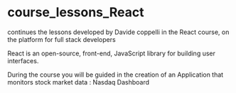 # course_lessons_React
continues the lessons developed by Davide coppelli in the React course, on the platform for full stack developers

React is an open-source, front-end, JavaScript library for building user interfaces.

During the course you will be guided in the creation of an Application that monitors stock market data : Nasdaq Dashboard
